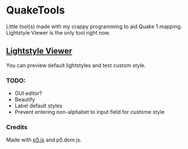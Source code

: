 # QuakeTools

Little tool(s) made with my crappy programming to aid Quake 1 mapping. Lightstyle Viewer is the only tool right now.

## [Lightstyle Viewer](https://ronroniv.github.io/QuakeTools/lightstyle_viewer/)
You can preview default lightstyles and test custom style.

### TODO:
* GUI editor?
* Beautify
* Label default styles
* Prevent entering non-alphabet to input field for custome style

### Credits
Made with [p5.js](https://p5js.org/) and p5.dom.js.
